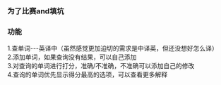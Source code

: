 ### 为了比赛and填坑
### 功能
1.查单词---英译中（虽然感觉更加迫切的需求是中译英，但还没想好怎么译）  
2.添加单词，如果查询没有结果，可以自己添加  
3.对查询的单词进行打分，准确/不准确，不准确可以添加自己的修改  
4.查询的单词优先显示得分最高的选项，可以查看更多解释  

